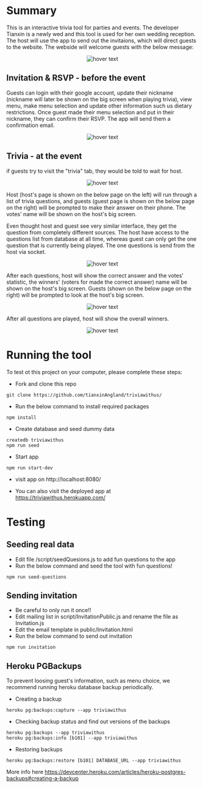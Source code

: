 # Summary

This is an interactive trivia tool for parties and events. The developer Tianxin is a newly wed and this tool is used for her own wedding reception. The host will use the app to send out the invitaions, which will direct guests to the website. The webside will welcome guests with the below message:

<p align="center">
  <img src="public/ReadmeWelcome.png"  title="hover text">
</p>

## Invitation & RSVP - before the event

Guests can login with their google account, update their nickname (nickname will later be shown on the big screen when playing trivia), view menu, make menu selection and update other information such us dietary restrictions. Once guest made their menu selection and put in their nickname, they can confirm their RSVP. The app will send them a confirmation email.

<p align="center">
  <img src="public/ReadmeGuestInfo.png"  title="hover text">
</p>

## Trivia - at the event

if guests try to visit the "trivia" tab, they would be told to wait for host.

<p align="center">
  <img src="public/ReadmeWait.png"  title="hover text">
</p>

Host (host's page is shown on the below page on the left) will run through a list of trivia questions, and guests (guest page is shown on the below page on the right) will be prompted to make their answer on their phone. The votes' name will be shown on the host's big screen.

Even thought host and guest see very similar interface, they get the question from completely different sources. The host have access to the questions list from database at all time, whereas guest can only get the one question that is currently being played. The one questions is send from the host via socket.

<p align="center">
  <img src="public/ReadmeQuestion.png"  title="hover text">
</p>

After each questions, host will show the correct answer and the votes' statistic, the winners' (voters for made the correct answer) name will be shown on the host's big screen. Guests (shown on the below page on the right) will be prompted to look at the host's big screen.

<p align="center">
  <img src="public/ReadmeVote.png"  title="hover text">
</p>

After all questions are played, host will show the overall winners.

<p align="center">
  <img src="public/ReadmeWinner.png"  title="hover text">
</p>

# Running the tool

To test ot this project on your computer, please complete these steps:

- Fork and clone this repo

```
git clone https://github.com/tianxinAngland/triviawithus/
```

- Run the below command to install required packages

```
npm install
```

- Create database and seed dummy data

```
createdb triviawithus
npm run seed
```

- Start app

```
npm run start-dev
```

- visit app on http://localhost:8080/

- You can also visit the deployed app at https://triviawithus.herokuapp.com/

# Testing

## Seeding real data

- Edit file /script/seedQuesions.js to add fun questions to the app
- Run the below command and seed the tool with fun questions!

```
npm run seed-questions
```

## Sending invitation

- Be careful to only run it once!!
- Edit mailing list in script/InvitationPublic.js and rename the file as Invitation.js
- Edit the email template in public/Invitation.html
- Run the below command to send out invitation

```
npm run invitation
```

## Heroku PGBackups

To prevent loosing guest's information, such as menu choice, we recommend running heroku database backup periodically.

- Creating a backup

```
heroku pg:backups:capture --app triviawithus
```

- Checking backup status and find out versions of the backups

```
heroku pg:backups --app triviawithus
heroku pg:backups:info [b101] --app triviawithus
```

- Restoring backups

```
heroku pg:backups:restore [b101] DATABASE_URL --app triviawithus
```

More info here https://devcenter.heroku.com/articles/heroku-postgres-backups#creating-a-backup

